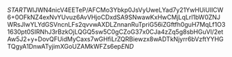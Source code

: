 $START$WlJWN4nicV4EETeP/AFCMo3Ybkp0JsVyUweLYad7y21YwHUiUIlCW6+0OFkNZ4exNvYUvuz6AvVHjoCDxdSA9SNwawKxHwCMjLqLrl1bW0ZNJWRsJlwYLYdGSVncnLFs2qvvwAXDLZnnanRuTpriG56iZGftfh0guH7MqLf1O31630pt0SIRNhJ3rBzkOjLQGQ5sw5C0gCZoG37x0CJa4zZq5g8sbHGuVl/2etAw5J2+y+DovQFUidMyCaxs7wGHfiLrZQRBiewzx8wADTkNjyrr6bVzftYYHGTQgyA1DnwATyjimXGoUZAMkWFZs6ep$END$